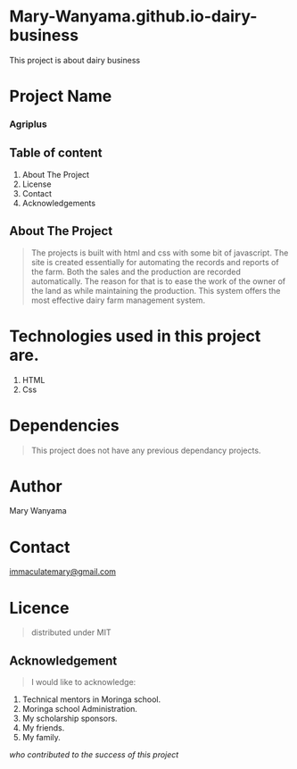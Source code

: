 # Mary-Wanyama.github.io-dairy-business
This project is about dairy business
# Project Name
### Agriplus

## Table of content
 
1. About The Project 
2. License 
3. Contact 
4. Acknowledgements

## About The Project
>The projects is built with html and css with some bit of javascript. The site is created essentially for automating the
records and reports of the farm. Both the sales and the production are recorded automatically. The reason for that is to ease
the work of the owner of the land as while maintaining the production. This system offers the most effective dairy farm management system. 
# Technologies used in this project are.
 1. HTML
 2. Css
# Dependencies
>This project does not have any previous dependancy projects.
# Author
Mary Wanyama
# Contact
immaculatemary@gmail.com
# Licence
>distributed under MIT

## Acknowledgement
>I would like to acknowledge: 
1. Technical mentors in Moringa school.
2. Moringa school Administration.
3. My scholarship sponsors.
4. My friends.
5. My family. 

_who contributed to the success of this project_


